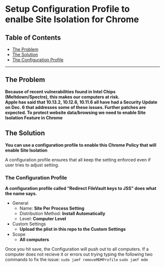 # Setup Configuration Profile to enalbe Site Isolation for Chrome

## Table of Contents

<!-- MarkdownTOC autolink=true depth=4 bracket=round -->

- [The Problem](#the-problem)
- [The Solution](#the-solution)
- [The Configuration Profile](#the-configuration-profile)

<!-- /MarkdownTOC -->

---

## The Problem

__Because of recent vulnerabilities found in Intel Chips (Meltdown/Spectre), this makes our computers at risk.  
Apple has said that 10.13.2, 10.12.6, 10.11.6 all have had a Security Update on Dec. 6 that addresses some of these issues.
Further patches are expected.  To protect website data/browsing we need to enable Site Isolation Feature in Chrome__


## The Solution

__You can use a configuration profile to enable this Chrome Policy that will enable Site Isolation__

A configuration profile ensures that all keep the setting enforced even if user tries to adjust setting.


### The Configuration Profile

__A configuration profile called “Redirect FileVault keys to JSS” does what the name says.__

- General
    - Name: __Site Per Process Setting__
    - Distribution Method: __Install Automatically__
    - Level: __Computer Level__
- Custom Settings
    - __Upload the plist in this repo to the Custom Settings__
- Scope
    - __All computers__


Once you hit save, the Configuration will push out to all computers.
If a computer does not recieve it or errors out trying typing the following two commands to fix the issue:
```sudo jamf removeMDMProfile```
```sudo jamf mdm```
